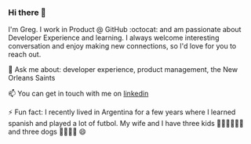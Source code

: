 ### Hi there 👋

I'm Greg. I work in Product @ GitHub :octocat: and am passionate about Developer Experience and learning. I always welcome interesting conversation and enjoy making new connections, so I'd love for you to reach out.  

💬 Ask me about: developer experience, product management, the New Orleans Saints

📫 You can get in touch with me on [linkedin](http://linkedin.com/in/gregmondello) 

⚡ Fun fact: I recently lived in Argentina for a few years where I learned spanish and played a lot of futbol. My wife and I have three kids 👦🏼👦🏾👧🏼 and three dogs 🐕‍🦺🦮🐶  😄

